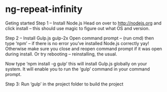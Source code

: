# ng-repeat-infinity
Geting started
Step 1 – Install Node.js
Head on over to http://nodejs.org and click install – this should use magic to figure out what OS and version.

Step 2 – Install Gulp.js
gulp-2x Open command prompt – (run cmd) then type ‘npm’ – if there is no  error you’ve installed Node.js correctly yay! Otherwise make sure you close and reopen command prompt if it was open during install. Or try rebooting – reinstalling, the usual.

Now type ‘npm install -g gulp’ this will install Gulp.js globally on your system. It will enable you to run the ‘gulp’ command in your command prompt.

Step 3:
Run ‘gulp’ in the project folder to build the project